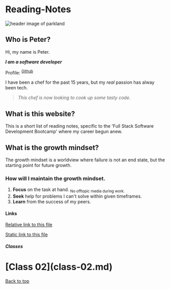 # Reading-Notes

![header image of parkland](https://media.discordapp.net/attachments/914902361246416966/915747141023068180/unknown.png)

## Who is Peter?

Hi, my name is Peter. 

***I am a software developer***

Profile: <SUP>[Github](https://github.com/AddPCB)</SUP>

I have been a chef for the past 15 years, but my *real* passion has alway been tech.

> *This chef is now looking to cook up some tasty code.*

## What is this website?

This is a short list of reading notes, specific to the 'Full Stack Software Development Bootcamp' where my career begun anew.

## What is the growth mindset?

The growth mindset is a worldview where failure is not an end state, but the starting point for future growth.

### How will I maintain the growth mindset.

1. **Focus** on the task at hand. <SUB>No offtopic media during work.</SUB>
2. **Seek** help for problems I can't solve within given timeframes.
3. **Learn** from the success of my peers.

#### Links

[Relative link to this file](README.md)

[Static link to this file](https://addpcb.github.io/reading-notes/README.md)

##### Classes

<H1>[Class 02](class-02.md)</H1>

[Back to top](#)
